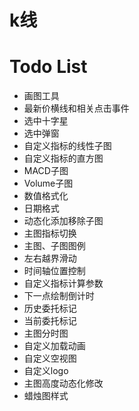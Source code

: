 # k线

# Todo List
- 画图工具
- 最新价横线和相关点击事件
- 选中十字星
- 选中弹窗
- 自定义指标的线性子图
- 自定义指标的直方图
- MACD子图
- Volume子图
- 数值格式化
- 日期格式
- 动态化添加移除子图
- 主图指标切换
- 主图、子图图例
- 左右越界滑动
- 时间轴位置控制
- 自定义指标计算参数
- 下一点绘制倒计时
- 历史委托标记
- 当前委托标记
- 主图分时图
- 自定义加载动画
- 自定义空视图
- 自定义logo
- 主图高度动态化修改
- 蜡烛图样式